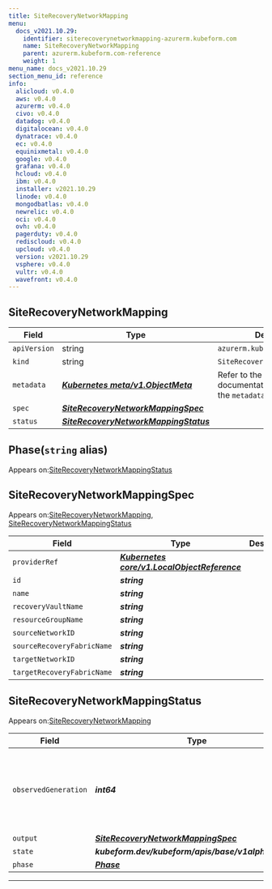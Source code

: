 ```yaml
---
title: SiteRecoveryNetworkMapping
menu:
  docs_v2021.10.29:
    identifier: siterecoverynetworkmapping-azurerm.kubeform.com
    name: SiteRecoveryNetworkMapping
    parent: azurerm.kubeform.com-reference
    weight: 1
menu_name: docs_v2021.10.29
section_menu_id: reference
info:
  alicloud: v0.4.0
  aws: v0.4.0
  azurerm: v0.4.0
  civo: v0.4.0
  datadog: v0.4.0
  digitalocean: v0.4.0
  dynatrace: v0.4.0
  ec: v0.4.0
  equinixmetal: v0.4.0
  google: v0.4.0
  grafana: v0.4.0
  hcloud: v0.4.0
  ibm: v0.4.0
  installer: v2021.10.29
  linode: v0.4.0
  mongodbatlas: v0.4.0
  newrelic: v0.4.0
  oci: v0.4.0
  ovh: v0.4.0
  pagerduty: v0.4.0
  rediscloud: v0.4.0
  upcloud: v0.4.0
  version: v2021.10.29
  vsphere: v0.4.0
  vultr: v0.4.0
  wavefront: v0.4.0
---
```


## SiteRecoveryNetworkMapping
| Field | Type | Description |
| ------ | ----- | ----------- |
| `apiVersion` | string | `azurerm.kubeform.com/v1alpha1` |
|    `kind` | string | `SiteRecoveryNetworkMapping` |
| `metadata` | ***[Kubernetes meta/v1.ObjectMeta](https://v1-18.docs.kubernetes.io/docs/reference/generated/kubernetes-api/v1.18/#objectmeta-v1-meta)***|Refer to the Kubernetes API documentation for the fields of the `metadata` field.|
| `spec` | ***[SiteRecoveryNetworkMappingSpec](#siterecoverynetworkmappingspec)***||
| `status` | ***[SiteRecoveryNetworkMappingStatus](#siterecoverynetworkmappingstatus)***||
## Phase(`string` alias)

Appears on:[SiteRecoveryNetworkMappingStatus](#siterecoverynetworkmappingstatus)

## SiteRecoveryNetworkMappingSpec

Appears on:[SiteRecoveryNetworkMapping](#siterecoverynetworkmapping), [SiteRecoveryNetworkMappingStatus](#siterecoverynetworkmappingstatus)

| Field | Type | Description |
| ------ | ----- | ----------- |
| `providerRef` | ***[Kubernetes core/v1.LocalObjectReference](https://v1-18.docs.kubernetes.io/docs/reference/generated/kubernetes-api/v1.18/#localobjectreference-v1-core)***||
| `id` | ***string***||
| `name` | ***string***||
| `recoveryVaultName` | ***string***||
| `resourceGroupName` | ***string***||
| `sourceNetworkID` | ***string***||
| `sourceRecoveryFabricName` | ***string***||
| `targetNetworkID` | ***string***||
| `targetRecoveryFabricName` | ***string***||
## SiteRecoveryNetworkMappingStatus

Appears on:[SiteRecoveryNetworkMapping](#siterecoverynetworkmapping)

| Field | Type | Description |
| ------ | ----- | ----------- |
| `observedGeneration` | ***int64***| ***(Optional)*** Resource generation, which is updated on mutation by the API Server.|
| `output` | ***[SiteRecoveryNetworkMappingSpec](#siterecoverynetworkmappingspec)***| ***(Optional)*** |
| `state` | ***kubeform.dev/kubeform/apis/base/v1alpha1.State***| ***(Optional)*** |
| `phase` | ***[Phase](#phase)***| ***(Optional)*** |
---
